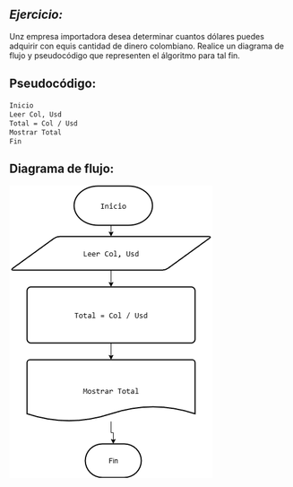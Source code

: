 ## *Ejercicio:*

Unz empresa importadora desea determinar cuantos dólares puedes adquirir con equis cantidad de dinero colombiano. Realice un diagrama de flujo y pseudocódigo que representen el álgoritmo para tal fin.

## Pseudocódigo:
````
Inicio
Leer Col, Usd
Total = Col / Usd
Mostrar Total
Fin 
````
## Diagrama de flujo:
![Diagrama-Flujo](Diagrama-Actividad-3.drawio.png)